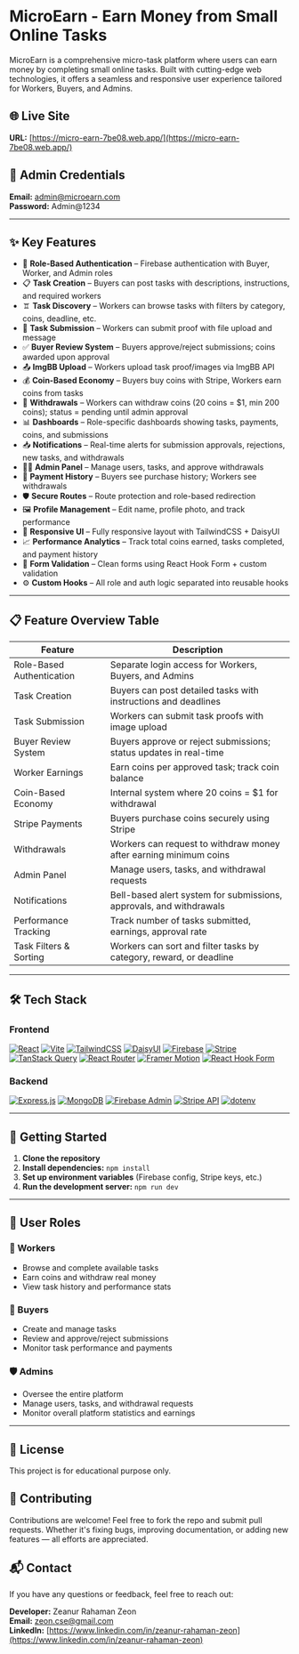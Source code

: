 # MicroEarn - Earn Money from Small Online Tasks

MicroEarn is a comprehensive micro-task platform where users can earn money by completing small online tasks. Built with cutting-edge web technologies, it offers a seamless and responsive user experience tailored for Workers, Buyers, and Admins.

## 🌐 Live Site
**URL:** [https://micro-earn-7be08.web.app/](https://micro-earn-7be08.web.app/)

## 👤 Admin Credentials
**Email:** [admin@microearn.com](mailto:admin@microearn.com)  
**Password:** Admin@1234

---

## ✨ Key Features

* 🔐 **Role-Based Authentication** – Firebase authentication with Buyer, Worker, and Admin roles
* 📋 **Task Creation** – Buyers can post tasks with descriptions, instructions, and required workers
* 🨠 **Task Discovery** – Workers can browse tasks with filters by category, coins, deadline, etc.
* 📝 **Task Submission** – Workers can submit proof with file upload and message
* ✅ **Buyer Review System** – Buyers approve/reject submissions; coins awarded upon approval
* 📤 **ImgBB Upload** – Workers upload task proof/images via ImgBB API
* 💰 **Coin-Based Economy** – Buyers buy coins with Stripe, Workers earn coins from tasks
* 💸 **Withdrawals** – Workers can withdraw coins (20 coins = $1, min 200 coins); status = pending until admin approval
* 📊 **Dashboards** – Role-specific dashboards showing tasks, payments, coins, and submissions
* 📥 **Notifications** – Real-time alerts for submission approvals, rejections, new tasks, and withdrawals
* 🧑‍💼 **Admin Panel** – Manage users, tasks, and approve withdrawals
* 📄 **Payment History** – Buyers see purchase history; Workers see withdrawals
* 🛡️ **Secure Routes** – Route protection and role-based redirection
* 🖼️ **Profile Management** – Edit name, profile photo, and track performance
* 📱 **Responsive UI** – Fully responsive layout with TailwindCSS + DaisyUI
* 📈 **Performance Analytics** – Track total coins earned, tasks completed, and payment history
* 🪪 **Form Validation** – Clean forms using React Hook Form + custom validation
* ⚙️ **Custom Hooks** – All role and auth logic separated into reusable hooks

---

## 📋 Feature Overview Table

| Feature                   | Description                                                                  |
|--------------------------|------------------------------------------------------------------------------|
| Role-Based Authentication| Separate login access for Workers, Buyers, and Admins                        |
| Task Creation            | Buyers can post detailed tasks with instructions and deadlines               |
| Task Submission          | Workers can submit task proofs with image upload                             |
| Buyer Review System      | Buyers approve or reject submissions; status updates in real-time            |
| Worker Earnings          | Earn coins per approved task; track coin balance                             |
| Coin-Based Economy       | Internal system where 20 coins = $1 for withdrawal                           |
| Stripe Payments          | Buyers purchase coins securely using Stripe                                  |
| Withdrawals              | Workers can request to withdraw money after earning minimum coins            |
| Admin Panel              | Manage users, tasks, and withdrawal requests                                 |
| Notifications            | Bell-based alert system for submissions, approvals, and withdrawals          |
| Performance Tracking     | Track number of tasks submitted, earnings, approval rate                     |
| Task Filters & Sorting   | Workers can sort and filter tasks by category, reward, or deadline           |

---

## 🛠️ Tech Stack

### Frontend
[![React](https://img.shields.io/badge/React-20232A?style=for-the-badge&logo=react&logoColor=61DAFB)](https://reactjs.org/)
[![Vite](https://img.shields.io/badge/Vite-646CFF?style=for-the-badge&logo=vite&logoColor=white)](https://vitejs.dev/)
[![TailwindCSS](https://img.shields.io/badge/TailwindCSS-06B6D4?style=for-the-badge&logo=tailwind-css&logoColor=white)](https://tailwindcss.com/)
[![DaisyUI](https://img.shields.io/badge/DaisyUI-5A0FC8?style=for-the-badge&logo=tailwindcss&logoColor=white)](https://daisyui.com/)
[![Firebase](https://img.shields.io/badge/Firebase-FFCA28?style=for-the-badge&logo=firebase&logoColor=black)](https://firebase.google.com/)
[![Stripe](https://img.shields.io/badge/Stripe-008CDD?style=for-the-badge&logo=stripe&logoColor=white)](https://stripe.com/)
[![TanStack Query](https://img.shields.io/badge/TanStack%20Query-FF4154?style=for-the-badge&logo=react-query&logoColor=white)](https://tanstack.com/query)
[![React Router](https://img.shields.io/badge/React%20Router-CA4245?style=for-the-badge&logo=react-router&logoColor=white)](https://reactrouter.com/)
[![Framer Motion](https://img.shields.io/badge/Framer_Motion-EF00FF?style=for-the-badge&logo=framer&logoColor=white)](https://www.framer.com/motion/)
[![React Hook Form](https://img.shields.io/badge/React_Hook_Form-EC5990?style=for-the-badge&logo=reacthookform&logoColor=white)](https://react-hook-form.com/)

### Backend
[![Express.js](https://img.shields.io/badge/Express.js-000000?style=for-the-badge&logo=express&logoColor=white)](https://expressjs.com/)
[![MongoDB](https://img.shields.io/badge/MongoDB-47A248?style=for-the-badge&logo=mongodb&logoColor=white)](https://www.mongodb.com/)
[![Firebase Admin](https://img.shields.io/badge/Firebase_Admin-FFA611?style=for-the-badge&logo=firebase&logoColor=white)](https://firebase.google.com/docs/admin)
[![Stripe API](https://img.shields.io/badge/Stripe_API-008CDD?style=for-the-badge&logo=stripe&logoColor=white)](https://stripe.com/docs/api)
[![dotenv](https://img.shields.io/badge/dotenv-8DD6F9?style=for-the-badge&logo=dotenv&logoColor=black)](https://www.npmjs.com/package/dotenv)

---

## 🚀 Getting Started

1. **Clone the repository**
2. **Install dependencies:** `npm install`
3. **Set up environment variables** (Firebase config, Stripe keys, etc.)
4. **Run the development server:** `npm run dev`

---

## 👥 User Roles

### 👷 Workers
* Browse and complete available tasks
* Earn coins and withdraw real money
* View task history and performance stats

### 💼 Buyers
* Create and manage tasks
* Review and approve/reject submissions
* Monitor task performance and payments

### 🛡️ Admins
* Oversee the entire platform
* Manage users, tasks, and withdrawal requests
* Monitor overall platform statistics and earnings

---

## 📄 License

This project is for educational purpose only.

## 🤝 Contributing

Contributions are welcome! Feel free to fork the repo and submit pull requests. Whether it's fixing bugs, improving documentation, or adding new features — all efforts are appreciated.

## 📬 Contact

If you have any questions or feedback, feel free to reach out:

**Developer:** Zeanur Rahaman Zeon  
**Email:** [zeon.cse@gmail.com](mailto:zeon.cse@gmail.com)  
**LinkedIn:** [https://www.linkedin.com/in/zeanur-rahaman-zeon](https://www.linkedin.com/in/zeanur-rahaman-zeon)
